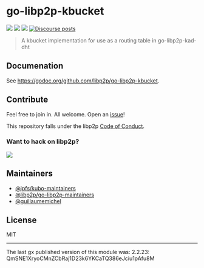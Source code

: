 # go-libp2p-kbucket

[![](https://img.shields.io/badge/made%20by-Protocol%20Labs-blue.svg?style=flat-square)](https://protocol.ai)
[![](https://img.shields.io/badge/project-libp2p-yellow.svg?style=flat-square)](https://libp2p.io/)
[![](https://img.shields.io/badge/freenode-%23libp2p-yellow.svg?style=flat-square)](http://webchat.freenode.net/?channels=%23libp2p)
[![Discourse posts](https://img.shields.io/discourse/https/discuss.libp2p.io/posts.svg)](https://discuss.libp2p.io)

> A kbucket implementation for use as a routing table in go-libp2p-kad-dht

## Documenation

See https://godoc.org/github.com/libp2p/go-libp2p-kbucket.

## Contribute

Feel free to join in. All welcome. Open an [issue](https://github.com/libp2p/go-libp2p-kbucket/issues)!

This repository falls under the libp2p [Code of Conduct](https://github.com/libp2p/community/blob/master/code-of-conduct.md).

### Want to hack on libp2p?

[![](https://cdn.rawgit.com/libp2p/community/master/img/contribute.gif)](https://github.com/libp2p/community/blob/master/CONTRIBUTE.md)

## Maintainers

- [@ipfs/kubo-maintainers](https://github.com/orgs/ipfs/teams/kubo-maintainers)
- [@libp2p/go-libp2p-maintainers](https://github.com/orgs/libp2p/teams/go-libp2p-maintainers)
- [@guillaumemichel](https://github.com/guillaumemichel)

## License

MIT

---

The last gx published version of this module was: 2.2.23: QmSNE1XryoCMnZCbRaj1D23k6YKCaTQ386eJciu1pAfu8M
